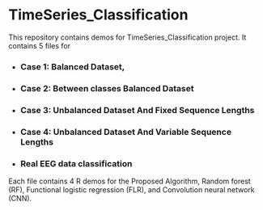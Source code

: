 # TimeSeries_Classification
This repository contains demos for TimeSeries_Classification project. It contains 5 files for 

* ### Case 1: Balanced Dataset, 
* ### Case 2: Between classes Balanced Dataset
* ### Case 3:  Unbalanced Dataset And Fixed Sequence Lengths
* ### Case 4: Unbalanced Dataset And Variable Sequence Lengths
* ### Real EEG data classification
Each file contains 4 R demos for the Proposed Algorithm, Random forest (RF), Functional logistic regression (FLR), and Convolution neural network (CNN).

